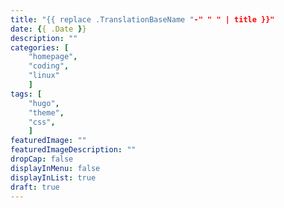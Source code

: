 ```yaml
---
title: "{{ replace .TranslationBaseName "-" " " | title }}"
date: {{ .Date }}
description: ""
categories: [
    "homepage",
    "coding",
    "linux"
    ]
tags: [
    "hugo",
    "theme",
    "css",
    ]
featuredImage: ""
featuredImageDescription: ""
dropCap: false
displayInMenu: false
displayInList: true
draft: true
---
```

